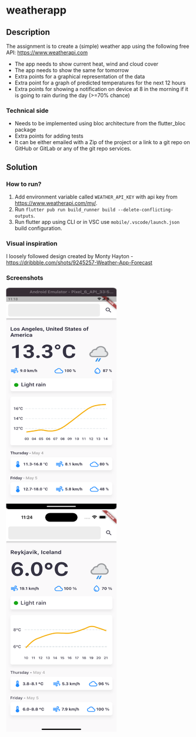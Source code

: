 # weatherapp

## Description

The assignment is to create a (simple) weather app using the following free API: https://www.weatherapi.com

- The app needs to show current heat, wind and cloud cover
- The app needs to show the same for tomorrow 
- Extra points for a graphical representation of the data
- Extra point for a graph of predicted temperatures for the next 12 hours
- Extra points for showing a notification on device at 8 in the morning if it is going to rain during the day (>=70% chance)

### Technical side

- Needs to be implemented using bloc architecture from the flutter_bloc package
- Extra points for adding tests
- It can be either emailed with a Zip of the project or a link to a git repo on GitHub or GitLab or any of the git repo services.

## Solution

### How to run?
1. Add environment variable called `WEATHER_API_KEY` with api key from https://www.weatherapi.com/my/.
2. Run `flutter pub run build_runner build --delete-conflicting-outputs`.
3. Run flutter app using CLI or in VSC use `mobile/.vscode/launch.json` build configuration.

### Visual inspiration
I loosely followed design created by Monty Hayton - https://dribbble.com/shots/9245257-Weather-App-Forecast

### Screenshots

<img src="images/screen_android.png" alt="Home screen android" width="300" height="600">

<img src="images/screen_ios.png" alt="Home screen iOS" width="300" height="600">